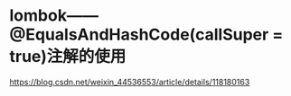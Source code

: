 
# lombok——@EqualsAndHashCode(callSuper = true)注解的使用
https://blog.csdn.net/weixin_44536553/article/details/118180163